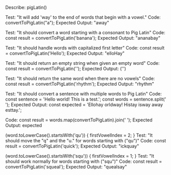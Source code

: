 Describe: pigLatin()

Test: "It will add 'way' to the end of words that begin with a vowel."
Code: convertToPigLatin("a");
Expected Output: "away"

Test: "It should convert a word starting with a consonant to Pig Latin"
Code: const result = convertToPigLatin('banana');
Expected Output: "ananabay"

Test: "It should handle words with capitalized first letter"
Code: const result = convertToPigLatin('Hello');
Expected Output: "elloHay"

Test: "It should return an empty string when given an empty word"
Code: const result = convertToPigLatin('');
Expected Output: ('')

Test: "It should return the same word when there are no vowels"
Code: const result = convertToPigLatin('rhythm');
Expected Output: "rhythm"

Test: "It should convert a sentence with multiple words to Pig Latin"
Code: const sentence = 'Hello world! This is a test.';
      const words = sentence.split(' ');
Expected Output: const expected = 'Ellohay orldway! Histay isway away esttay.';

Code: const result = words.map(convertToPigLatin).join(' ');
Expected Output: expected

(word.toLowerCase().startsWith('qu')) {
    firstVowelIndex = 2;
  }
Test: "It should move the "q" and the "u." for words starting with ("qu")"
Code: const result = convertToPigLatin('quick');
Expected Output: "ickquay"

(word.toLowerCase().startsWith('squ')) {
    firstVowelIndex = 1;
  }
Test: "It should work normally for words starting with ("squ")"
Code: const result = convertToPigLatin('squeal');
Expected Output: "quealsay"